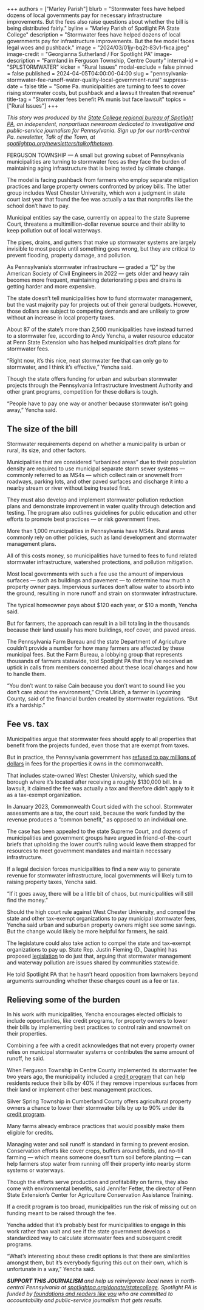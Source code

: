 +++
authors = ["Marley Parish"]
blurb = "Stormwater fees have helped dozens of local governments pay for necessary infrastructure improvements. But the fees also raise questions about whether the bill is being distributed fairly."
byline = "Marley Parish of Spotlight PA State College"
description = "Stormwater fees have helped dozens of local governments pay for infrastructure improvements. But the fee model faces legal woes and pushback."
image = "2024/03/01jy-bq2t-83v1-fkca.jpeg"
image-credit = "Georgianna Sutherland / For Spotlight PA"
image-description = "Farmland in Ferguson Township, Centre County"
internal-id = "SPLSTORMWATER"
kicker = "Rural Issues"
modal-exclude = false
pinned = false
published = 2024-04-05T04:00:00-04:00
slug = "pennsylvania-stormwater-fee-runoff-water-quality-local-government-rural"
suppress-date = false
title = "Some Pa. municipalities are turning to fees to cover rising stormwater costs, but pushback and a lawsuit threaten that revenue"
title-tag = "Stormwater fees benefit PA munis but face lawsuit"
topics = ["Rural Issues"]
+++

<em>This story was produced by the </em><a href="https://www.spotlightpa.org/statecollege"><em>State College regional bureau of Spotlight PA</em></a><em>, an independent, nonpartisan newsroom dedicated to investigative and public-service journalism for Pennsylvania. Sign up for our north-central Pa. newsletter, Talk of the Town, at </em><a href="https://www.spotlightpa.org/newsletters/talkofthetown"><em>spotlightpa.org/newsletters/talkofthetown</em></a>.

FERGUSON TOWNSHIP — A small but growing subset of Pennsylvania municipalities are turning to stormwater fees as they face the burden of maintaining aging infrastructure that is being tested by climate change.

The model is facing pushback from farmers who employ separate mitigation practices and large property owners confronted by pricey bills. The latter group includes West Chester University, which won a judgment in state court last year that found the fee was actually a tax that nonprofits like the school don’t have to pay.

Municipal entities say the case, currently on appeal to the state Supreme Court, threatens a multimillion-dollar revenue source and their ability to keep pollution out of local waterways.

The pipes, drains, and gutters that make up stormwater systems are largely invisible to most people until something goes wrong, but they are critical to prevent flooding, property damage, and pollution.

As Pennsylvania’s stormwater infrastructure — graded a “<a href="https://infrastructurereportcard.org/state-item/pennsylvania/">D</a>” by the American Society of Civil Engineers in 2022 — gets older and heavy rain becomes more frequent, maintaining deteriorating pipes and drains is getting harder and more expensive.

The state doesn’t tell municipalities how to fund stormwater management, but the vast majority pay for projects out of their general budgets. However, those dollars are subject to competing demands and are unlikely to grow without an increase in local property taxes.

About 87 of the state’s more than 2,500 municipalities have instead turned to a stormwater fee, according to Andy Yencha, a water resource educator at Penn State Extension who has helped municipalities draft plans for stormwater fees.

“Right now, it’s this nice, neat stormwater fee that can only go to stormwater, and I think it’s effective,” Yencha said.

Though the state offers funding for urban and suburban stormwater projects through the Pennsylvania Infrastructure Investment Authority and other grant programs, competition for these dollars is tough.

“People have to pay one way or another because stormwater isn’t going away,” Yencha said.

<script src="https://www.spotlightpa.org/embed.js" async></script><div data-spl-embed-version="1" data-spl-src="https://www.spotlightpa.org/embeds/newsletter/?cta=Sign%20up%20for%20our%20new%20regional%20newsletter%2C%20%3Cb%3ETalk%20of%20the%20Town%3C%2Fb%3E%2C%20and%20get%20all%20the%20news%20and%20notes%20from%20State%20College%20and%20north-central%20PA.&button=Sign%20Up%20Now&preselect=state_college&eyebrow=DON'T%20MISS%20A%20BEAT"></div>

## The size of the bill

Stormwater requirements depend on whether a municipality is urban or rural, its size, and other factors.

Municipalities that are considered “urbanized areas” due to their population density are required to use municipal separate storm sewer systems — commonly referred to as MS4s — which collect rain or snowmelt from roadways, parking lots, and other paved surfaces and discharge it into a nearby stream or river without being treated first.

They must also develop and implement stormwater pollution reduction plans and demonstrate improvement in water quality through detection and testing. The program also outlines guidelines for public education and other efforts to promote best practices — or risk government fines.

More than 1,000 municipalities in Pennsylvania have MS4s. Rural areas commonly rely on other policies, such as land development and stormwater management plans.

All of this costs money, so municipalities have turned to fees to fund related stormwater infrastructure, watershed protections, and pollution mitigation.

Most local governments with such a fee use the amount of impervious surfaces — such as buildings and pavement — to determine how much a property owner pays. Impervious surfaces don’t allow water to absorb into the ground, resulting in more runoff and strain on stormwater infrastructure.

The typical homeowner pays about $120 each year, or $10 a month, Yencha said.

But for farmers, the approach can result in a bill totaling in the thousands because their land usually has more buildings, roof cover, and paved areas.

The Pennsylvania Farm Bureau and the state Department of Agriculture couldn’t provide a number for how many farmers are affected by these municipal fees. But the Farm Bureau, a lobbying group that represents thousands of farmers statewide, told Spotlight PA that they’ve received an uptick in calls from members concerned about these local charges and how to handle them.

“You don’t want to raise Cain because you don’t want to sound like you don’t care about the environment,” Chris Ulrich, a farmer in Lycoming County, said of the financial burden created by stormwater regulations. “But it’s a hardship.”

## Fee vs. tax

Municipalities argue that stormwater fees should apply to all properties that benefit from the projects funded, even those that are exempt from taxes.

But in practice, the Pennsylvania government has <a href="https://www.pasenategop.com/news/yaw-commonwealth-refuses-to-pay-millions-in-municipal-stormwater-fees/">refused to pay millions of dollars</a> in fees for the properties it owns in the commonwealth.

That includes state-owned West Chester University, which sued the borough where it’s located after receiving a roughly $130,000 bill. In a lawsuit, it claimed the fee was actually a tax and therefore didn’t apply to it as a tax-exempt organization.

In January 2023, Commonwealth Court sided with the school. Stormwater assessments are a tax, the court said, because the work funded by the revenue produces a “common benefit,” as opposed to an individual one.

The case has been appealed to the state Supreme Court, and dozens of municipalities and government groups have argued in friend-of-the-court briefs that upholding the lower court’s ruling would leave them strapped for resources to meet government mandates and maintain necessary infrastructure.

If a legal decision forces municipalities to find a new way to generate revenue for stormwater infrastructure, local governments will likely turn to raising property taxes, Yencha said.

“If it goes away, there will be a little bit of chaos, but municipalities will still find the money.”

Should the high court rule against West Chester University, and compel the state and other tax-exempt organizations to pay municipal stormwater fees, Yencha said urban and suburban property owners might see some savings. But the change would likely be more helpful for farmers, he said.

The legislature could also take action to compel the state and tax-exempt organizations to pay up. State Rep. Justin Fleming (D., Dauphin) has proposed <a href="https://www.legis.state.pa.us/cfdocs/billinfo/BillInfo.cfm?syear=2023&amp;sind=0&amp;body=H&amp;type=B&amp;bn=2147">legislation</a> to do just that, arguing that stormwater management and waterway pollution are issues shared by communities statewide.

He told Spotlight PA that he hasn’t heard opposition from lawmakers beyond arguments surrounding whether these charges count as a fee or tax.

<script src="https://www.spotlightpa.org/embed.js" async></script><div data-spl-embed-version="1" data-spl-src="https://www.spotlightpa.org/embeds/donate/"></div>

## Relieving some of the burden

In his work with municipalities, Yencha encourages elected officials to include opportunities, like credit programs, for property owners to lower their bills by implementing best practices to control rain and snowmelt on their properties.

Combining a fee with a credit acknowledges that not every property owner relies on municipal stormwater systems or contributes the same amount of runoff, he said.

When Ferguson Township in Centre County implemented its stormwater fee two years ago, the municipality included a <a href="https://www.twp.ferguson.pa.us/sites/g/files/vyhlif9771/f/uploads/2021-05_stormwater_fee_credit_policy_manual_0.pdf">credit program</a> that can help residents reduce their bills by 40% if they remove impervious surfaces from their land or implement other best management practices.

Silver Spring Township in Cumberland County offers agricultural property owners a chance to lower their stormwater bills by up to 90% under its <a href="https://www.sstwp.org/DocumentCenter/View/10423/Ag-Credit-Packet?bidId=">credit program</a>.

Many farms already embrace practices that would possibly make them eligible for credits.

Managing water and soil runoff is standard in farming to prevent erosion. Conservation efforts like cover crops, buffers around fields, and no-till farming — which means someone doesn’t turn soil before planting — can help farmers stop water from running off their property into nearby storm systems or waterways.

Though the efforts serve production and profitability on farms, they also come with environmental benefits, said Jennifer Fetter, the director of Penn State Extension’s Center for Agriculture Conservation Assistance Training.

If a credit program is too broad, municipalities run the risk of missing out on funding meant to be raised through the fee.

Yencha added that it’s probably best for municipalities to engage in this work rather than wait and see if the state government develops a standardized way to calculate stormwater fees and subsequent credit programs.

“What’s interesting about these credit options is that there are similarities amongst them, but it’s everybody figuring this out on their own, which is unfortunate in a way,” Yencha said.

<strong><em>SUPPORT THIS JOURNALISM </em></strong><em>and help us reinvigorate local news in north-central Pennsylvania at </em><a href="http://spotlightpa.org/donate/statecollege"><em>spotlightpa.org/donate/statecollege</em></a><em>. Spotlight PA is funded by </em><a href="https://www.spotlightpa.org/support"><em>foundations and readers like you</em></a><em> who are committed to accountability and public-service journalism that gets results.</em>

